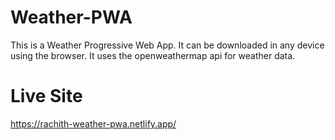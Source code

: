 # Weather-PWA
This is a Weather Progressive Web App. It can be downloaded in any device using the browser.
It uses the openweathermap api for weather data.

# Live Site
https://rachith-weather-pwa.netlify.app/
